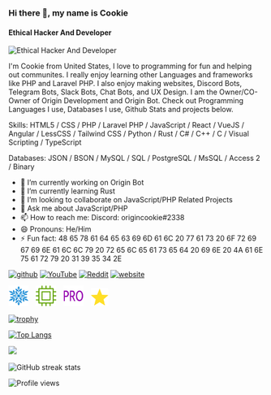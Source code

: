 ### Hi there 👋, my name is Cookie
#### Ethical Hacker And Developer
![Ethical Hacker And Developer](https://media.discordapp.net/attachments/1059228143124238489/1076348166112297050/untitled.png)

I'm Cookie from United States, I love to programming for fun and helping out communites. I really enjoy learning other Languages and frameworks like PHP and Laravel PHP. I also enjoy making websites, Discord Bots, Telegram Bots, Slack Bots, Chat Bots, and UX Design. I am the Owner/CO-Owner of Origin Development and Origin Bot. Check out Programming Languages I use, Databases I use, Github Stats and projects below.

Skills: HTML5 / CSS / PHP / Laravel PHP / JavaScript / React / VueJS / Angular / LessCSS /  Tailwind CSS / Python / Rust / C# / C++ / C / Visual Scripting / TypeScript

Databases: JSON / BSON / MySQL / SQL / PostgreSQL / MsSQL / Access 2 / Binary

- 🔭 I’m currently working on Origin Bot 
- 🌱 I’m currently learning Rust 
- 👯 I’m looking to collaborate on JavaScript/PHP Related Projects 
- 💬 Ask me about JavaScript/PHP 
- 📫 How to reach me: Discord: origincookie#2338 
- 😄 Pronouns: He/Him 
- ⚡ Fun fact: 48 65 78 61 64 65 63 69 6D 61 6C 20 77 61 73 20 6F 72 69 67 69 6E 61 6C 6C 79 20 72 65 6C 65 61 73 65 64 20 69 6E 20 4A 61 6E 75 61 72 79 20 31 39 35 34 2E 


[<img src='https://cdn.jsdelivr.net/npm/simple-icons@3.0.1/icons/github.svg' alt='github' height='40'>](https://github.com/Origincookie122)  [<img src='https://cdn.jsdelivr.net/npm/simple-icons@3.0.1/icons/youtube.svg' alt='YouTube' height='40'>](https://www.youtube.com/channel/UC_rdDHBc2uJaoCXeUX64GMQ)  [<img src='https://cdn.jsdelivr.net/npm/simple-icons@3.0.1/icons/reddit.svg' alt='Reddit' height='40'>](https://www.reddit.com/user/origincookie122)  [<img src='https://cdn.jsdelivr.net/npm/simple-icons@3.0.1/icons/icloud.svg' alt='website' height='40'>](https://origin-bot.com)  

<a href='https://archiveprogram.github.com/'><img src='https://raw.githubusercontent.com/acervenky/animated-github-badges/master/assets/acbadge.gif' width='40' height='40'></a> <a href='https://docs.github.com/en/developers'><img src='https://raw.githubusercontent.com/acervenky/animated-github-badges/master/assets/devbadge.gif' width='40' height='40'></a> <a href='https://github.com/pricing'><img src='https://raw.githubusercontent.com/acervenky/animated-github-badges/master/assets/pro.gif' width='40' height='40'></a> <a href='https://stars.github.com/'><img src='https://raw.githubusercontent.com/acervenky/animated-github-badges/master/assets/starbadge.gif' width='35' height='35'></a> 

[![trophy](https://github-profile-trophy.vercel.app/?username=Origincookie122)](https://github.com/ryo-ma/github-profile-trophy)

[![Top Langs](https://github-readme-stats.vercel.app/api/top-langs/?username=Origincookie122)](https://github.com/anuraghazra/github-readme-stats)

<picture>
<source 
  srcset="https://github-readme-stats.vercel.app/api?username=Origincookie122&show_icons=true&theme=dark&count_private=true"
  media="(prefers-color-scheme: dark)"
/>
<source
  srcset="https://github-readme-stats.vercel.app/api?username=Origincookie122&show_icons=true&count_private=true"
  media="(prefers-color-scheme: light), (prefers-color-scheme: no-preference)"
/>
<img src="https://github-readme-stats.vercel.app/api?username=Origincookie122&show_icons=true&count_private=true" />
</picture>

![GitHub streak stats](https://streak-stats.demolab.com/?user=Origincookie122)  

![Profile views](https://gpvc.arturio.dev/Origincookie122)  
